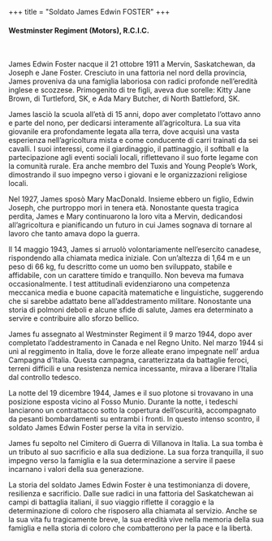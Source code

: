 +++
title = "Soldato James Edwin FOSTER"
+++

#### Westminster Regiment (Motors), R.C.I.C.
<br>


James Edwin Foster nacque il 21 ottobre 1911 a Mervin, Saskatchewan, da Joseph e Jane Foster. Cresciuto in una fattoria nel nord della provincia, James proveniva da una famiglia laboriosa con radici profonde nell’eredità inglese e scozzese. Primogenito di tre figli, aveva due sorelle: Kitty Jane Brown, di Turtleford, SK, e Ada Mary Butcher, di North Battleford, SK.

James lasciò la scuola all’età di 15 anni, dopo aver completato l’ottavo anno e parte del nono, per dedicarsi interamente all’agricoltura. La sua vita giovanile era profondamente legata alla terra, dove acquisì una vasta esperienza nell’agricoltura mista e come conducente di carri trainati da sei cavalli.
I suoi interessi, come il giardinaggio, il pattinaggio, il softball e la partecipazione agli eventi sociali locali, riflettevano il suo forte legame con la comunità rurale. Era anche membro del Tuxis and Young People’s Work, dimostrando il suo impegno verso i giovani e le organizzazioni religiose locali.

Nel 1927, James sposò Mary MacDonald. Insieme ebbero un figlio, Edwin Joseph, che purtroppo morì in tenera età. Nonostante questa tragica perdita, James e Mary continuarono la loro vita a Mervin, dedicandosi all’agricoltura e pianificando un futuro in cui James sognava di tornare al lavoro che tanto amava dopo la guerra.

Il 14 maggio 1943, James si arruolò volontariamente nell’esercito canadese, rispondendo alla chiamata medica iniziale. Con un’altezza di 1,64 m e un peso di 66 kg, fu descritto come un uomo ben sviluppato, stabile e affidabile, con un carattere timido e tranquillo. Non beveva ma fumava occasionalmente.
I test attitudinali evidenziarono una competenza meccanica media e buone capacità matematiche e linguistiche, suggerendo che si sarebbe adattato bene all’addestramento militare. Nonostante una storia di polmoni deboli e alcune sfide di salute, James era determinato a servire e contribuire allo sforzo bellico.

James fu assegnato al Westminster Regiment il 9 marzo 1944, dopo aver completato l’addestramento in Canada e nel Regno Unito. Nel marzo 1944 si unì al reggimento in Italia, dove le forze alleate erano impegnate nell’ ardua Campagna d’Italia. Questa campagna, caratterizzata da battaglie feroci, terreni difficili e una resistenza nemica incessante, mirava a liberare l’Italia dal controllo tedesco.

La notte del 19 dicembre 1944, James e il suo plotone si trovavano in una posizione esposta vicino al Fosso Munio. Durante la notte, i tedeschi lanciarono un contrattacco sotto la copertura dell’oscurità, accompagnato da pesanti bombardamenti su entrambi i fronti. In questo intenso scontro, il soldato James Edwin Foster perse la vita in servizio.

James fu sepolto nel Cimitero di Guerra di Villanova in Italia. La sua tomba è un tributo al suo sacrificio e alla sua dedizione. La sua forza tranquilla, il suo impegno verso la famiglia e la sua determinazione a servire il paese incarnano i valori della sua generazione.

La storia del soldato James Edwin Foster è una testimonianza di dovere, resilienza e sacrificio. Dalle sue radici in una fattoria del Saskatchewan ai campi di battaglia italiani, il suo viaggio riflette il coraggio e la determinazione di coloro che risposero alla chiamata al servizio. 
Anche se la sua vita fu tragicamente breve, la sua eredità vive nella memoria della sua famiglia e nella storia di coloro che combatterono per la pace e la libertà.
